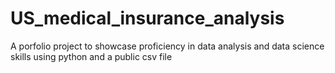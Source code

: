 # US_medical_insurance_analysis
A porfolio project to showcase proficiency in data analysis and data science skills using python and a public csv file

